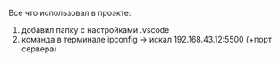 Все что использовал в проэкте:
1. добавил папку с настройками .vscode
2. команда в терминале ipconfig -> искал  192.168.43.12:5500 (+порт сервера)
